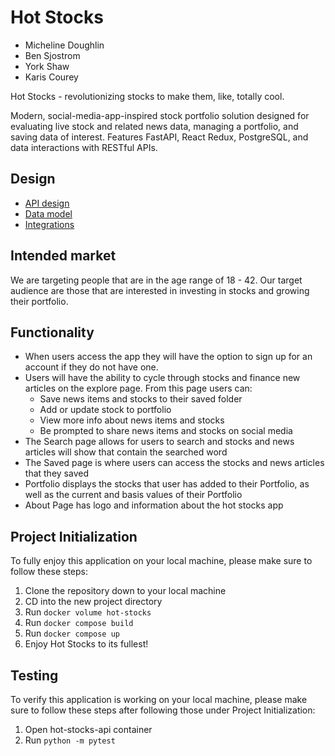# Hot Stocks

- Micheline Doughlin
- Ben Sjostrom
- York Shaw
- Karis Courey

Hot Stocks - revolutionizing stocks to make them, like, totally cool.

Modern, social-media-app-inspired stock portfolio solution designed for evaluating live stock and related news data, managing a portfolio, and saving data of interest. Features FastAPI, React Redux, PostgreSQL, and data interactions with RESTful APIs. 

## Design

- [API design](docs/api-design.md)
- [Data model](docs/data-model.md)
- [Integrations](docs/integrations.md)

## Intended market

We are targeting people that are in the age range of 18 - 42. Our target audience are those that are interested in investing in stocks and growing their portfolio.


## Functionality

- When users access the app they will have the option to sign up for an account if they do not have one.
- Users will have the ability to cycle through stocks and finance new articles on the explore page.  From this page users can:
  - Save news items and stocks to their saved folder
  - Add or update stock to portfolio
  - View more info about news items and stocks
  - Be prompted to share news items and stocks on social media
- The Search page allows for users to search and stocks and news articles will show that contain the searched word
- The Saved page is where users can access the stocks and news articles that they saved
- Portfolio displays the stocks that user has added to their Portfolio, as well as the current and basis values of their Portfolio
- About Page has logo and information about the hot stocks app

## Project Initialization

To fully enjoy this application on your local machine, please make sure to follow these steps:

1. Clone the repository down to your local machine
2. CD into the new project directory
3. Run `docker volume hot-stocks`
4. Run `docker compose build`
5. Run `docker compose up`
6. Enjoy Hot Stocks to its fullest!


## Testing

To verify this application is working on your local machine, please make sure to follow these steps after following those under Project Initialization:

1. Open hot-stocks-api container
2. Run `python -m pytest`
